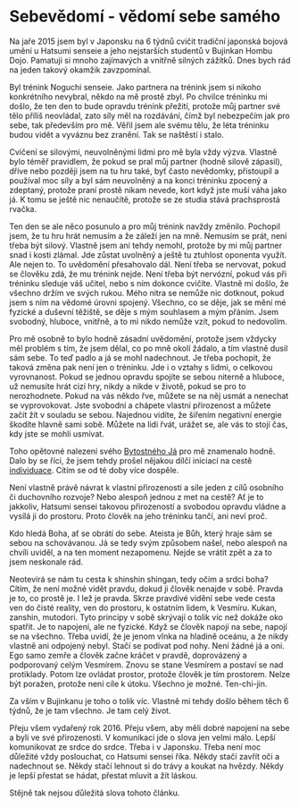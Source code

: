 # Sebevědomí - vědomí sebe samého

Na jaře 2015 jsem byl v Japonsku na 6 týdnů cvičit tradiční japonská bojová umění u Hatsumi senseie a jeho nejstarších studentů v Bujinkan Hombu Dojo. Pamatuji si mnoho zajímavých a vnitřně silných zážitků. Dnes bych rád na jeden takový okamžik zavzpomínal.

Byl trénink Noguchi senseie. Jako partnera na trénink jsem si nikoho konkrétního nevybral, někdo na mě prostě zbyl. Po chvilce tréninku mi došlo, že ten den to bude opravdu trénink přežití, protože můj partner své tělo příliš neovládal, zato síly měl na rozdávání, čímž byl nebezpečím jak pro sebe, tak především pro mě. Věřil jsem ale svému tělu, že léta tréninku budou vidět a vyváznu bez zranění. Tak se naštěstí i stalo.

Cvičení se silovými, neuvolněnými lidmi pro mě byla vždy výzva. Vlastně bylo téměř pravidlem, že pokud se pral můj partner (hodně silově zápasil), dříve nebo později jsem na tu hru také, byť často nevědomky, přistoupil a používal moc síly a byl sám neuvolněný a na konci tréninku zpocený a zdeptaný, protože praní prostě nikam nevede, kort když jste muší váha jako já. K tomu se ještě nic nenaučítě, protože se ze studia stává prachsprostá rvačka.

Ten den se ale něco posunulo a pro můj trénink navždy změnilo. Pochopil jsem, že tu hru hrát nemusím a že záleží jen na mně. Nemusím se prát, není třeba být silový. Vlastně jsem ani tehdy nemohl, protože by mi můj partner snad i kosti zlámal. Jde zůstat uvolněný a ještě tu ztuhlost oponenta využít. Ale nejen to. To uvědomění přesahovalo dál. Není třeba se nervovat, pokud se člověku zdá, že mu trénink nejde. Není třeba být nervózní, pokud vás při tréninku sleduje váš učitel, nebo s ním dokonce cvičíte. Vlastně mi došlo, že všechno držím ve svých rukou. Mého nitra se nemůže nic dotknout, pokud jsem s ním na vědomé úrovni spojený. Všechno, co se děje, jak se mění mé fyzické a duševní těžiště, se děje s mým souhlasem a mým přáním. Jsem svobodný, hluboce, vnitřně, a to mi nikdo nemůže vzít, pokud to nedovolím.

Pro mě osobně to bylo hodně zásadní uvědomění, protože jsem vždycky měl problém s tím, že jsem dělal, co po mně okolí žádalo, a tím vlastně dusil sám sebe. To teď padlo a já se mohl nadechnout. Je třeba pochopit, že taková změna pak není jen o tréninku. Jde i o vztahy s lidmi, o celkovou vyrovnanost. Pokud se jednou opravdu spojíte se sebou niterně a hluboce, už nemusíte hrát cizí hry, nikdy a nikde v životě, pokud se pro to nerozhodnete. Pokud na vás někdo řve, můžete se na něj usmát a nenechat se vyprovokovat. Jste svobodní a chápete vlastní přirozenost a můžete začít žít v souladu se sebou. Najednou vidíte, že šířením negativní energie škodíte hlavně sami sobě. Můžete na lidi řvát, urážet se, ale vás to stojí čas, kdy jste se mohli usmívat.

Toho opětovné nalezení svého [Bytostného Já](https://cs.wikipedia.org/wiki/Bytostn%C3%A9_j%C3%A1) pro mě znamenalo hodně. Dalo by se říci, že jsem tehdy prošel nějakou dílčí iniciací na cestě [individuace](https://cs.wikipedia.org/wiki/Individuace). Cítím se od té doby více dospěle.

Není vlastně právě návrat k vlastní přirozenosti a síle jeden z cílů osobního či duchovního rozvoje? Nebo alespoň jednou z met na cestě? Ať je to jakkoliv, Hatsumi sensei takovou přirozeností a svobodou opravdu vládne a vysílá ji do prostoru. Proto člověk na jeho tréninku tančí, ani neví proč.

Kdo hledá Boha, ať se obrátí do sebe. Ateista je Bůh, který hraje sám se sebou na schovávanou. Já se tedy svým způsobem našel, nebo alespoň na chvíli uviděl, a na ten moment nezapomenu. Nejde se vrátit zpět a za to jsem neskonale rád.

Neotevírá se nám tu cesta k shinshin shingan, tedy očím a srdci boha? Cítím, že není možné vidět pravdu, dokud ji člověk nenajde v sobě. Pravda je to, co prostě je. I lež je pravda. Skrze pravdivé vidění sebe vede cesta ven do čisté reality, ven do prostoru, k ostatním lidem, k Vesmíru. Kukan, zanshin, mutodori. Tyto principy v sobě skrývají o tolik víc než dokáže oko spatřit. Je to napojení, ale ne fyzické. Když se člověk napojí na sebe, napojí se na všechno. Třeba uvidí, že je jenom vlnka na hladině oceánu, a že nikdy vlastně ani odpojený nebyl. Stačí se podívat pod nohy. Není žádné já a oni. Ego samo zemře a člověk začne kráčet v pravdě, doprovázený a podporovaný celým Vesmírem. Znovu se stane Vesmírem a postaví se nad protiklady. Potom lze ovládat prostor, protože člověk je tím prostorem. Nelze být poražen, protože není cíle k útoku. Všechno je možné. Ten-chi-jin.

Za vším v Bujinkanu je toho o tolik víc. Vlastně mi tehdy došlo během těch 6 týdnů, že je tam všechno. Je tam celý život.

Přeju všem vydařený rok 2016. Přeju všem, aby měli dobré napojení na sebe a byli ve své přirozenosti. V komunikaci jde o slova jen velmi málo. Lepší komunikovat ze srdce do srdce. Třeba i v Japonsku. Třeba není moc důležité vždy poslouchat, co Hatsumi sensei říka. Někdy stačí zavřít oči a nadechnout se. Někdy stačí lehnout si do trávy a koukat na hvězdy. Někdy je lepší přestat se hádat, přestat mluvit a žít láskou.

Stějně tak nejsou důležitá slova tohoto článku.
